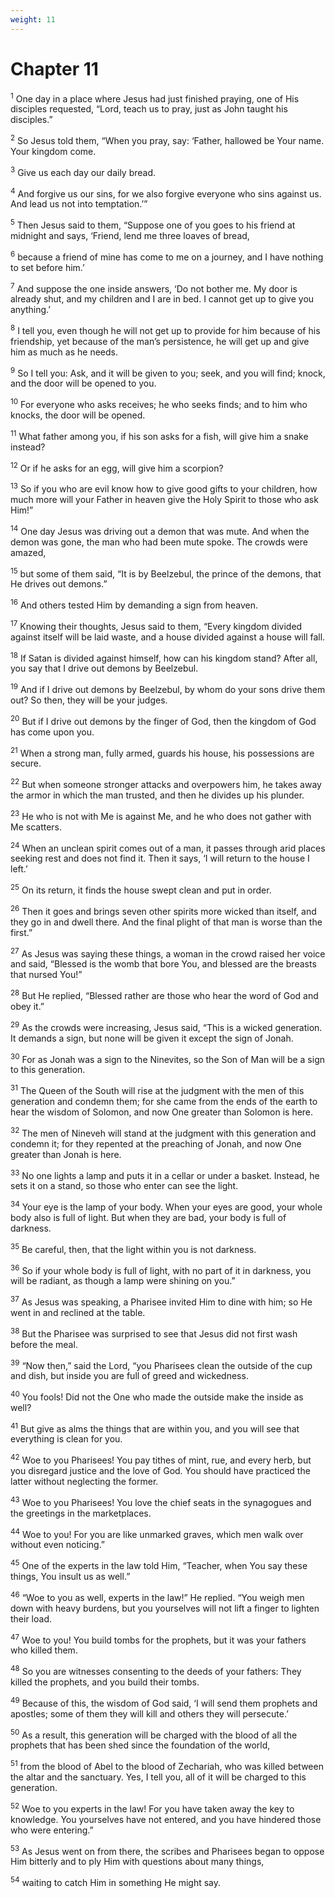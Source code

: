 ```yaml
---
weight: 11
---
```


# Chapter 11

<sup>1</sup> One day in a place where Jesus had just finished praying, one of His disciples requested, “Lord, teach us to pray, just as John taught his disciples.” 

<sup>2</sup> So Jesus told them, “When you pray, say: ‘Father, hallowed be Your name. Your kingdom come. 

<sup>3</sup> Give us each day our daily bread. 

<sup>4</sup> And forgive us our sins, for we also forgive everyone who sins against us. And lead us not into temptation.’” 

<sup>5</sup> Then Jesus said to them, “Suppose one of you goes to his friend at midnight and says, ‘Friend, lend me three loaves of bread, 

<sup>6</sup> because a friend of mine has come to me on a journey, and I have nothing to set before him.’ 

<sup>7</sup> And suppose the one inside answers, ‘Do not bother me. My door is already shut, and my children and I are in bed. I cannot get up to give you anything.’ 

<sup>8</sup> I tell you, even though he will not get up to provide for him because of his friendship, yet because of the man’s persistence, he will get up and give him as much as he needs. 

<sup>9</sup> So I tell you: Ask, and it will be given to you; seek, and you will find; knock, and the door will be opened to you. 

<sup>10</sup> For everyone who asks receives; he who seeks finds; and to him who knocks, the door will be opened. 

<sup>11</sup> What father among you, if his son asks for a fish, will give him a snake instead? 

<sup>12</sup> Or if he asks for an egg, will give him a scorpion? 

<sup>13</sup> So if you who are evil know how to give good gifts to your children, how much more will your Father in heaven give the Holy Spirit to those who ask Him!” 

<sup>14</sup> One day Jesus was driving out a demon that was mute. And when the demon was gone, the man who had been mute spoke. The crowds were amazed, 

<sup>15</sup> but some of them said, “It is by Beelzebul, the prince of the demons, that He drives out demons.” 

<sup>16</sup> And others tested Him by demanding a sign from heaven. 

<sup>17</sup> Knowing their thoughts, Jesus said to them, “Every kingdom divided against itself will be laid waste, and a house divided against a house will fall. 

<sup>18</sup> If Satan is divided against himself, how can his kingdom stand? After all, you say that I drive out demons by Beelzebul. 

<sup>19</sup> And if I drive out demons by Beelzebul, by whom do your sons drive them out? So then, they will be your judges. 

<sup>20</sup> But if I drive out demons by the finger of God, then the kingdom of God has come upon you. 

<sup>21</sup> When a strong man, fully armed, guards his house, his possessions are secure. 

<sup>22</sup> But when someone stronger attacks and overpowers him, he takes away the armor in which the man trusted, and then he divides up his plunder. 

<sup>23</sup> He who is not with Me is against Me, and he who does not gather with Me scatters. 

<sup>24</sup> When an unclean spirit comes out of a man, it passes through arid places seeking rest and does not find it. Then it says, ‘I will return to the house I left.’ 

<sup>25</sup> On its return, it finds the house swept clean and put in order. 

<sup>26</sup> Then it goes and brings seven other spirits more wicked than itself, and they go in and dwell there. And the final plight of that man is worse than the first.” 

<sup>27</sup> As Jesus was saying these things, a woman in the crowd raised her voice and said, “Blessed is the womb that bore You, and blessed are the breasts that nursed You!” 

<sup>28</sup> But He replied, “Blessed rather are those who hear the word of God and obey it.” 

<sup>29</sup> As the crowds were increasing, Jesus said, “This is a wicked generation. It demands a sign, but none will be given it except the sign of Jonah. 

<sup>30</sup> For as Jonah was a sign to the Ninevites, so the Son of Man will be a sign to this generation. 

<sup>31</sup> The Queen of the South will rise at the judgment with the men of this generation and condemn them; for she came from the ends of the earth to hear the wisdom of Solomon, and now One greater than Solomon is here. 

<sup>32</sup> The men of Nineveh will stand at the judgment with this generation and condemn it; for they repented at the preaching of Jonah, and now One greater than Jonah is here. 

<sup>33</sup> No one lights a lamp and puts it in a cellar or under a basket. Instead, he sets it on a stand, so those who enter can see the light. 

<sup>34</sup> Your eye is the lamp of your body. When your eyes are good, your whole body also is full of light. But when they are bad, your body is full of darkness. 

<sup>35</sup> Be careful, then, that the light within you is not darkness. 

<sup>36</sup> So if your whole body is full of light, with no part of it in darkness, you will be radiant, as though a lamp were shining on you.” 

<sup>37</sup> As Jesus was speaking, a Pharisee invited Him to dine with him; so He went in and reclined at the table. 

<sup>38</sup> But the Pharisee was surprised to see that Jesus did not first wash before the meal. 

<sup>39</sup> “Now then,” said the Lord, “you Pharisees clean the outside of the cup and dish, but inside you are full of greed and wickedness. 

<sup>40</sup> You fools! Did not the One who made the outside make the inside as well? 

<sup>41</sup> But give as alms the things that are within you, and you will see that everything is clean for you. 

<sup>42</sup> Woe to you Pharisees! You pay tithes of mint, rue, and every herb, but you disregard justice and the love of God. You should have practiced the latter without neglecting the former. 

<sup>43</sup> Woe to you Pharisees! You love the chief seats in the synagogues and the greetings in the marketplaces. 

<sup>44</sup> Woe to you! For you are like unmarked graves, which men walk over without even noticing.” 

<sup>45</sup> One of the experts in the law told Him, “Teacher, when You say these things, You insult us as well.” 

<sup>46</sup> “Woe to you as well, experts in the law!” He replied. “You weigh men down with heavy burdens, but you yourselves will not lift a finger to lighten their load. 

<sup>47</sup> Woe to you! You build tombs for the prophets, but it was your fathers who killed them. 

<sup>48</sup> So you are witnesses consenting to the deeds of your fathers: They killed the prophets, and you build their tombs. 

<sup>49</sup> Because of this, the wisdom of God said, ‘I will send them prophets and apostles; some of them they will kill and others they will persecute.’ 

<sup>50</sup> As a result, this generation will be charged with the blood of all the prophets that has been shed since the foundation of the world, 

<sup>51</sup> from the blood of Abel to the blood of Zechariah, who was killed between the altar and the sanctuary. Yes, I tell you, all of it will be charged to this generation. 

<sup>52</sup> Woe to you experts in the law! For you have taken away the key to knowledge. You yourselves have not entered, and you have hindered those who were entering.” 

<sup>53</sup> As Jesus went on from there, the scribes and Pharisees began to oppose Him bitterly and to ply Him with questions about many things, 

<sup>54</sup> waiting to catch Him in something He might say. 


